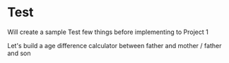 # Test

Will create a sample 
Test few things before implementing to Project 1

Let's build a age difference calculator between father and mother / father and son
